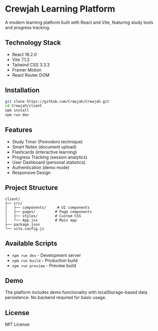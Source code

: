 # Crewjah Learning Platform

A modern learning platform built with React and Vite, featuring study tools and progress tracking.

## Technology Stack

- React 18.2.0
- Vite 7.1.2  
- Tailwind CSS 3.3.3
- Framer Motion
- React Router DOM

## Installation

```bash
git clone https://github.com/Crewjah/Crewjah.git
cd Crewjah/client
npm install
npm run dev
```

## Features

- Study Timer (Pomodoro technique)
- Smart Notes (document upload)
- Flashcards (interactive learning)
- Progress Tracking (session analytics)
- User Dashboard (personal statistics)
- Authentication (demo mode)
- Responsive Design

## Project Structure

```
client/
├── src/
│   ├── components/     # UI components
│   ├── pages/         # Page components
│   ├── styles/        # Custom CSS
│   └── App.jsx        # Main app
├── package.json
└── vite.config.js
```

## Available Scripts

- `npm run dev` - Development server
- `npm run build` - Production build
- `npm run preview` - Preview build

## Demo

The platform includes demo functionality with localStorage-based data persistence. No backend required for basic usage.

## License

MIT License